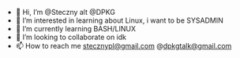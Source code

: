 - 👋 Hi, I’m @Steczny alt @DPKG
- 👀 I’m interested in learning about Linux, i want to be SYSADMIN
- 🌱 I’m currently learning BASH/LINUX
- 💞️ I’m looking to collaborate on idk
- 📫 How to reach me stecznypl@gmail.com @dpkgtalk@gmail.com

<!---
Steczny/Steczny is a ✨ special ✨ repository because its `README.md` (this file) appears on your GitHub profile.
You can click the Preview link to take a look at your changes.
--->
